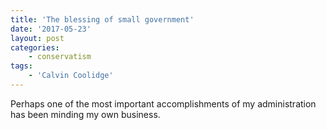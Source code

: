 ```yaml
---
title: 'The blessing of small government'
date: '2017-05-23'
layout: post
categories:
    - conservatism
tags:
    - 'Calvin Coolidge'
---
```


Perhaps one of the most important accomplishments of my administration has been minding my own business.